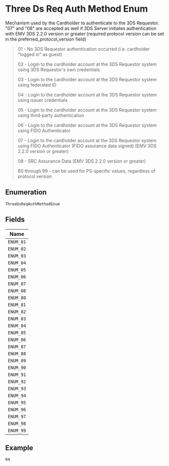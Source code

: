 
# Three Ds Req Auth Method Enum

Mechanism used by the Cardholder to authenticate to the 3DS Requestor. "07" and "08" are accepted as well if 3DS Server initiates authentication with EMV 3DS 2.2.0 version or greater (required protocol version can be set in the preferred_protocol_version field)

> 01 - No 3DS Requestor authentication occurred (i.e. cardholder "logged in" as guest)
> 
> 02 - Login to the cardholder account at the 3DS Requestor system using 3DS Requestor's own credentials
> 
> 03 - Login to the cardholder account at the 3DS Requestor system using federated ID
> 
> 04 - Login to the cardholder account at the 3DS Requestor system using issuer credentials
> 
> 05 - Login to the cardholder account at the 3DS Requestor system using third-party authentication
> 
> 06 - Login to the cardholder account at the 3DS Requestor system using FIDO Authenticator
> 
> 07 - Login to the cardholder account at the 3DS Requestor system using FIDO Authenticator (FIDO assurance data signed) (EMV 3DS 2.2.0 version or greater)
> 
> 08 - SRC Assurance Data (EMV 3DS 2.2.0 version or greater)
> 
> 80 through 99 - can be used for PS-specific values, regardless of protocol version

## Enumeration

`ThreeDsReqAuthMethodEnum`

## Fields

| Name |
|  --- |
| `ENUM_01` |
| `ENUM_02` |
| `ENUM_03` |
| `ENUM_04` |
| `ENUM_05` |
| `ENUM_06` |
| `ENUM_07` |
| `ENUM_08` |
| `ENUM_80` |
| `ENUM_81` |
| `ENUM_82` |
| `ENUM_83` |
| `ENUM_84` |
| `ENUM_85` |
| `ENUM_86` |
| `ENUM_87` |
| `ENUM_88` |
| `ENUM_89` |
| `ENUM_90` |
| `ENUM_91` |
| `ENUM_92` |
| `ENUM_93` |
| `ENUM_94` |
| `ENUM_95` |
| `ENUM_96` |
| `ENUM_97` |
| `ENUM_98` |
| `ENUM_99` |

## Example

```
04
```


